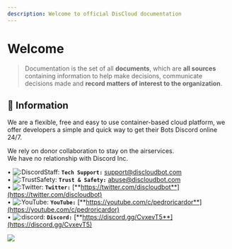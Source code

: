 ```yaml
---
description: Welcome to official DisCloud documentation
---
```


# Welcome

> Documentation is the set of all **documents**, which are **all sources** containing information to help make decisions, communicate decisions made and **record matters of interest to the organization**.

## 📜 Information <a id="informacoes"></a>

We are a flexible, free and easy to use container-based cloud platform, we offer developers a simple and quick way to get their Bots Discord online 24/7.

We rely on donor collaboration to stay on the airservices.  
We have no relationship with Discord Inc.

• ![:DiscordStaff:](https://cdn.discordapp.com/emojis/452955567795732480.png?v=1) **`Tech Support:`** support@discloudbot.com  
• ![:TrustSafety:](https://cdn.discordapp.com/emojis/606720108164939776.png?v=1) **`Trust & Safety:`** abuse@discloudbot.com  
• ![:Twitter:](https://cdn.discordapp.com/emojis/556968525261176842.png?v=1) **`Twitter:`** [**https://twitter.com/discloudbot**](https://twitter.com/discloudbot)  
• ![:YouTube:](https://cdn.discordapp.com/emojis/430925378681569282.png?v=1) **`YouTube:`** [**https://youtube.com/c/pedroricardor**](https://youtube.com/c/pedroricardor)  
• ![:discord:](https://cdn.discordapp.com/emojis/274789236421427200.png?v=1) **`Discord:`** [**https://discord.gg/CvxevT5**](https://discord.gg/CvxevT5)

![](https://gblobscdn.gitbook.com/assets%2F-LmveSmUr3rXxq5cvnW5%2F-LsUyjcqJcJlmbSY8OTc%2F-LsUylQpdA4-uCgD5am4%2F1.png?alt=media&token=46da3e50-c7c4-4d77-b694-814e4becdbdb)

